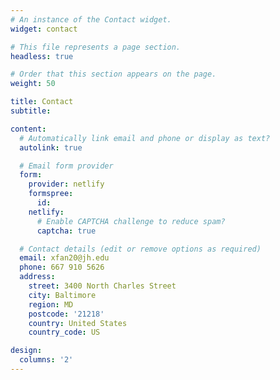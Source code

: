 ```yaml
---
# An instance of the Contact widget.
widget: contact

# This file represents a page section.
headless: true

# Order that this section appears on the page.
weight: 50

title: Contact
subtitle:

content:
  # Automatically link email and phone or display as text?
  autolink: true

  # Email form provider
  form:
    provider: netlify
    formspree:
      id:
    netlify:
      # Enable CAPTCHA challenge to reduce spam?
      captcha: true

  # Contact details (edit or remove options as required)
  email: xfan20@jh.edu
  phone: 667 910 5626
  address:
    street: 3400 North Charles Street
    city: Baltimore
    region: MD
    postcode: '21218'
    country: United States
    country_code: US

design:
  columns: '2'
---
```

